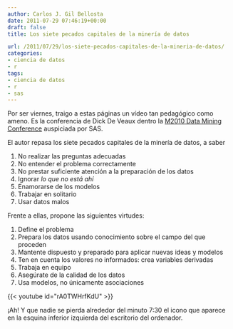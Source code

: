 ```yaml
---
author: Carlos J. Gil Bellosta
date: 2011-07-29 07:46:19+00:00
draft: false
title: Los siete pecados capitales de la minería de datos

url: /2011/07/29/los-siete-pecados-capitales-de-la-mineria-de-datos/
categories:
- ciencia de datos
- r
tags:
- ciencia de datos
- r
- sas
---
```


Por ser viernes, traigo a estas páginas un vídeo tan pedagógico como ameno. Es la conferencia de Dick De Veaux dentro la [M2010 Data Mining Conference](http://www.sas.com/events/dmconf/m2010/) auspiciada por SAS.

El autor repasa los siete pecados capitales de la minería de datos, a saber



1. No realizar las preguntas adecuadas
2. No entender el problema correctamente
3. No prestar suficiente atención a la preparación de los datos
4. Ignorar _lo que no está ahí_
5. Enamorarse de los modelos
6. Trabajar en solitario
7. Usar datos malos

Frente a ellas, propone las siguientes virtudes:

1. Define el problema
2. Prepara los datos usando conocimiento sobre el campo del que proceden
3. Mantente dispuesto y preparado para aplicar nuevas ideas y modelos
4. Ten en cuenta los valores no informados: crea variables derivadas
5. Trabaja en equipo
6. Asegúrate de la calidad de los datos
7. Usa modelos, no únicamente asociaciones


{{< youtube id="rA0TWHrfKdU" >}}


¡Ah! Y que nadie se pierda alrededor del minuto 7:30 el icono que aparece en la esquina inferior izquierda del escritorio del ordenador.
